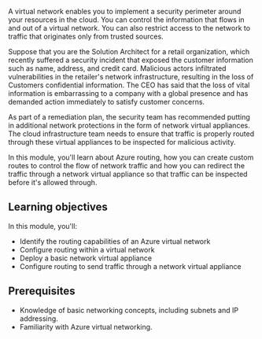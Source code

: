 A virtual network enables you to implement a security perimeter around your resources in the cloud. You can control the information that flows in and out of a virtual network. You can also restrict access to the network to traffic that originates only from trusted sources.

Suppose that you are the Solution Architect for a retail organization, which recently suffered a security incident that exposed the customer information such as name, address, and credit card. Malicious actors infiltrated vulnerabilities in the retailer's network infrastructure, resulting in the loss of Customers confidential information. The CEO has said that the loss of vital information is embarrassing to a company with a global presence and has demanded action immediately to satisfy customer concerns.

As part of a remediation plan, the security team has recommended putting in additional network protections in the form of network virtual appliances. The cloud infrastructure team needs to ensure that traffic is properly routed through these virtual appliances to be inspected for malicious activity.

In this module, you'll learn about Azure routing, how you can create custom routes to control the flow of network traffic and how you can redirect the traffic through a network virtual appliance so that traffic can be inspected before it's allowed through.

## Learning objectives

In this module, you'll:

- Identify the routing capabilities of an Azure virtual network
- Configure routing within a virtual network
- Deploy a basic network virtual appliance
- Configure routing to send traffic through a network virtual appliance

## Prerequisites

- Knowledge of basic networking concepts, including subnets and IP addressing.
- Familiarity with Azure virtual networking.